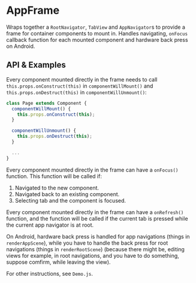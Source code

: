 # AppFrame

Wraps together a `RootNavigator`, `TabView` and `AppNavigator`s to provide a frame for container components to mount in. Handles navigating, `onFocus` callback function for each mounted component and hardware back press on Android.

## API & Examples

Every component mounted directly in the frame needs to call `this.props.onConstruct(this)` in `componentWillMount()` and `this.props.onDestruct(this)` in `componentWillUnmount()`:

```js
class Page extends Component {
  componentWillMount() {
    this.props.onConstruct(this);
  }

  componentWillUnmount() {
    this.props.onDestruct(this);
  }

  ...
}
```

Every component mounted directly in the frame can have a `onFocus()` function. This function will be called if:

1. Navigated to the new component.
2. Navigated back to an existing component.
3. Selecting tab and the component is focused.

Every component mounted directly in the frame can have a `onRefresh()` function, and the function will be called if the current tab is pressed while the current app navigator is at root.

On Android, hardware back press is handled for app navigations (things in `renderAppScene`), while you have to handle the back press for root navigations (things in `renderRootScene`) (because there might be, editing views for example, in root navigations, and you have to do something, suppose comfirm, while leaving the view).

For other instructions, see `Demo.js`.
